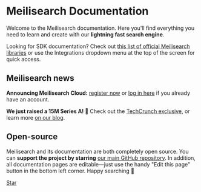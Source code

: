 # Meilisearch Documentation

Welcome to the Meilisearch documentation. Here you'll find everything you need to learn and create with our **lightning fast search engine**.

[<linkButton text="🚀 QUICK START"/>](/learn/getting_started/quick_start.md)

Looking for SDK documentation? Check out [this list of official Meilisearch libraries](/learn/what_is_meilisearch/sdks.md) or use the Integrations dropdown menu at the top of the screen for quick access.

## Meilisearch news

**Announcing Meilisearch Cloud:** [register now](https://cloud.meilisearch.com/register) or [log in here](https://cloud.meilisearch.com/login) if you already have an account.

**We just raised a 15M Series A! 🥳** Check out the [TechCrunch exclusive](https://techcrunch.com/2022/10/10/meilisearch-lands-15m-investment-to-grow-its-search-as-a-service-business/), or learn more [on our blog](https://blog.meilisearch.com/meilisearch-series-a/).

## Open-source

Meilisearch and its documentation are both completely open source. You can **support the project by starring** [our main GitHub repository](https://github.com/meilisearch/meilisearch). In addition, all documentation pages are editable—just use the handy "Edit this page" button in the bottom left corner. Happy searching 🔎

<a class="github-button" href="https://github.com/meilisearch/meilisearch" data-icon="octicon-star" data-size="large" data-show-count="true" aria-label="Star meilisearch/meilisearch on GitHub">Star</a><!-- prettier-ignore
--><script async defer src="https://buttons.github.io/buttons.js"></script>
